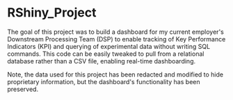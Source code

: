 # RShiny_Project

The goal of this project was to build a dashboard for my current employer's Downstream Processing Team (DSP) to enable tracking of Key Performance Indicators (KPI) and querying of experimental data without writing SQL commands. This code can be easily tweaked to pull from a relational database rather than a CSV file, enabling real-time dashboarding.

Note, the data used for this project has been redacted and modified to hide proprietary information, but the dashboard's functionality has been preserved.
